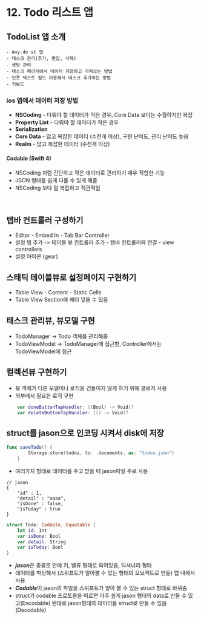# 12. Todo 리스트 앱

## TodoList 앱 소개
    - Any.do st 앱
    - 테스크 관리(추가, 편집, 삭제)
    - 셋팅 관리
    - 테스크 페이지에서 데이터 저장하고 가져오는 방법
    - 인풋 텍스트 필드 이용해서 테스크 추가하는 방법
    - 키보드

### ios 앱에서 데이터 저장 방법
- **NSCoding** - 다뤄야 할 데이터가 적은 경우, Core Data 보다는 수월하지만 복잡
- **Property List** - 다뤄야 할 데이터가 적은 경우
- **Serialization**
- **Core Data** - 많고 복잡한 데이터 (수천개 이상), 구현 난이도, 관리 난이도 높음
- **Realm** - 많고 복잡한 데이터 (수천개 이상)

#### Codable (Swift 4)
- NSCoding 처럼 간단하고 적은 데이터로 관리하기 매우 적합한 기능
- JSON 형태를 쉽게 다룰 수 있게 해줌
- NSCoding 보다 덜 복잡하고 직관적임

<br>

## 탭바 컨트롤러 구성하기
- Editor - Embed In - Tab Bar Controller
- 설정 탭 추가 -> 테이블 뷰 컨트롤러 추가 - 탭바 컨트롤러와 연결 - view controllers
- 설정 아이콘 (gear)

## 스태틱 테이블뷰로 설정페이지 구현하기
- Table View - Content - Static Cells
- Table View Section에 헤더 넣을 수 있음

## 태스크 관리뷰, 뷰모델 구현
- TodoManager -> Todo 객체를 관리해줌
- TodoViewModel -> TodoManager에 접근함, Controller에서는 TodoViewModel에 접근

## 컬렉션뷰 구현하기
- 뷰 객체가 다른 모델이나 로직을 건들이지 않게 하기 위해 클로저 사용
- 외부에서 필요한 로직 구현
```Swift
    var doneButtonTapHandler: ((Bool) -> Void)?
    var deleteButtonTapHandler: (() -> Void)?
```

## struct를 jason으로 인코딩 시켜서 disk에 저장
```Swift
func saveTodo() {
        Storage.store(todos, to: .documents, as: "todos.json")
    }
```
- 여러가지 형태로 데이터를 주고 받을 때 jason파일 주로 사용

```
// jason
{
    "id" : 1,
    "detail" : "aaaa",
    "isDone" : false,
    "isToday" : true
}
```

```Swift
struct Todo: Codable, Equatable {
    let id: Int
    var isDone: Bool
    var detail: String
    var isToday: Bool
}
```
- ***jason***은 중괄호 안에 키, 밸류 형태로 되어있음, 딕셔너리 형태
- 데이터를 파싱해서 (스위프트가 알아볼 수 있는 형태의 오브젝트로 만듦) 앱 내에서 사용
- ***Codable***이 jason의 파일을 스위프트가 알아 볼 수 있는 struct 형태로 바꿔줌
- struct가 codable 프로토콜을 따르면 아주 쉽게 jason 형태의 data로 만들 수 있고(Encodable)
반대로 jason형태의 데이터를 struct로 만들 수 있음(Decodable)